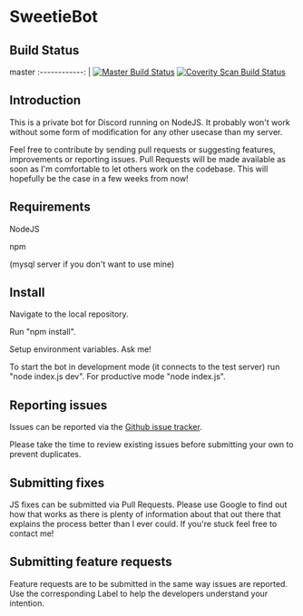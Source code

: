 # SweetieBot

## Build Status

master
:------------:
| [![Master Build Status](https://api.travis-ci.org/aletuna/sweetiebot.svg?branch=master)](https://travis-ci.org/aletuna/sweetiebot)
[![Coverity Scan Build Status](https://scan.coverity.com/projects/aletuna-sweetiebot/badge.svg)](https://scan.coverity.com/projects/aletuna-sweetiebot)

## Introduction

This is a private bot for Discord running on NodeJS. It probably won't work without some form of modification for any other usecase than my server.

Feel free to contribute by sending pull requests or suggesting features, improvements or reporting issues.
Pull Requests will be made available as soon as I'm comfortable to let others work on the codebase. This will hopefully be the case in a few weeks from now!


## Requirements

NodeJS

npm

(mysql server if you don't want to use mine)


## Install


Navigate to the local repository.

Run "npm install".

Setup environment variables. Ask me!

To start the bot in development mode (it connects to the test server) run "node index.js dev". For productive mode "node index.js".


## Reporting issues

Issues can be reported via the [Github issue tracker](https://github.com/aletuna/sweetiebot/issues).

Please take the time to review existing issues before submitting your own to prevent duplicates.


## Submitting fixes

JS fixes can be submitted via Pull Requests. Please use Google to find out how that works as there is plenty of information about that out there that explains the process better than I ever could. If you're stuck feel free to contact me!


## Submitting feature requests

Feature requests are to be submitted in the same way issues are reported. Use the corresponding Label to help the developers understand your intention.
